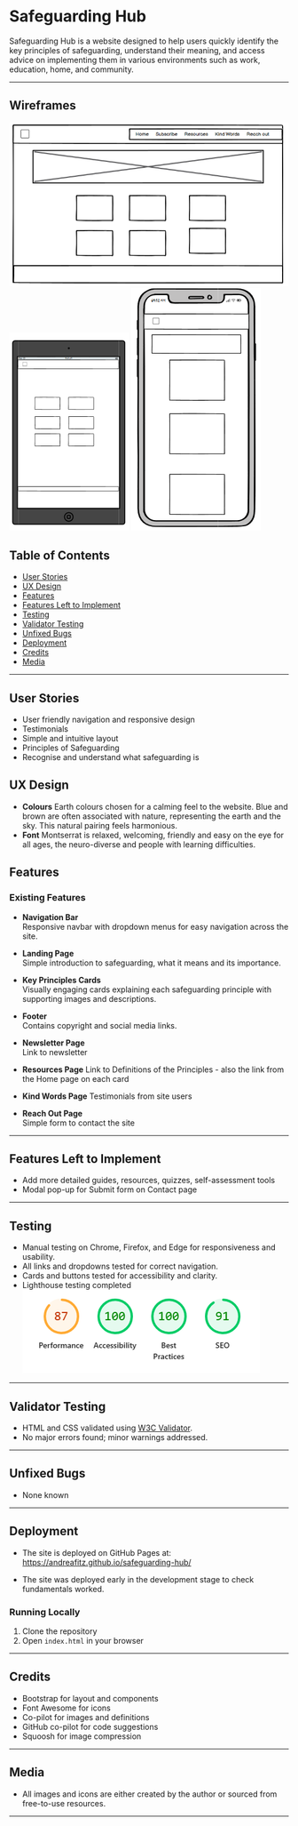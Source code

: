 # Safeguarding Hub

Safeguarding Hub is a website designed to help users quickly identify the key principles of safeguarding, understand their meaning, and access advice on implementing them in various environments such as work, education, home, and community.

---

## Wireframes

![Homepage Wireframe](assets/images/laptop-wireframe.png)
![Homepage Wireframe](assets/images/tablet-wireframe.png) 
![Homepage Wireframe](assets/images/mobile-wireframe.png)


## Table of Contents

- [User Stories](#User-stories)
- [UX Design](#UX-design)
- [Features](#features)
- [Features Left to Implement](#features-left-to-implement)
- [Testing](#testing)
- [Validator Testing](#validator-testing)
- [Unfixed Bugs](#unfixed-bugs)
- [Deployment](#deployment)
- [Credits](#credits)
- [Media](#media)

---
## User Stories
-  User friendly navigation and responsive design
-  Testimonials
-  Simple and intuitive layout
-  Principles of Safeguarding
-  Recognise and understand what safeguarding is


## UX Design
- **Colours**
    Earth colours chosen for a calming feel to the website. Blue and brown are often associated with nature, representing the earth and the sky. This natural pairing feels harmonious.
- **Font**
    Montserrat is relaxed, welcoming, friendly and easy on the eye for all ages, the neuro-diverse and people with learning difficulties.

## Features

### Existing Features

- **Navigation Bar**  
  Responsive navbar with dropdown menus for easy navigation across the site.

- **Landing Page**  
  Simple introduction to safeguarding, what it means and its importance.

- **Key Principles Cards**  
  Visually engaging cards explaining each safeguarding principle with supporting images and descriptions.

- **Footer**  
  Contains copyright and social media links.

- **Newsletter Page**  
  Link to newsletter

- **Resources Page**
  Link to Definitions of the Principles - also the link from the Home page on each card

- **Kind Words Page**
  Testimonials from site users

- **Reach Out Page**  
  Simple form to contact the site

---

## Features Left to Implement

- Add more detailed guides, resources, quizzes, self-assessment tools
- Modal pop-up for Submit form on Contact page



---

## Testing

- Manual testing on Chrome, Firefox, and Edge for responsiveness and usability.
- All links and dropdowns tested for correct navigation.
- Cards and buttons tested for accessibility and clarity.
- Lighthouse testing completed
![Lightouse testing](assets/images/lighthouse-testing.png)

---

## Validator Testing

- HTML and CSS validated using [W3C Validator](https://validator.w3.org/).
- No major errors found; minor warnings addressed.

---

## Unfixed Bugs

- None known

---

## Deployment

- The site is deployed on GitHub Pages at: https://andreafitz.github.io/safeguarding-hub/

- The site was deployed early in the development stage to check fundamentals worked.

### Running Locally
1. Clone the repository
2. Open `index.html` in your browser

---

## Credits

- Bootstrap for layout and components
- Font Awesome for icons
- Co-pilot for images and definitions
- GitHub co-pilot for code suggestions
- Squoosh for image compression

---

## Media

- All images and icons are either created by the author or sourced from free-to-use resources.

---




